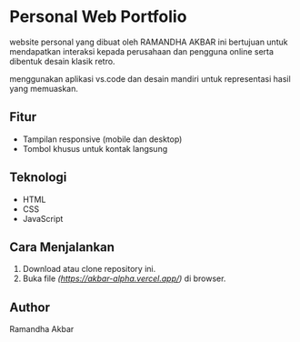 # Personal Web Portfolio

website personal yang dibuat oleh RAMANDHA AKBAR ini bertujuan untuk mendapatkan interaksi kepada perusahaan dan pengguna 
online serta dibentuk desain klasik retro.

menggunakan aplikasi vs.code dan desain mandiri untuk representasi hasil yang memuaskan.

## Fitur
- Tampilan responsive (mobile dan desktop)
- Tombol khusus untuk kontak langsung

## Teknologi
- HTML
- CSS
- JavaScript

## Cara Menjalankan
1. Download atau clone repository ini.
2. Buka file *(https://akbar-alpha.vercel.app/)*  di browser.

## Author
Ramandha Akbar
